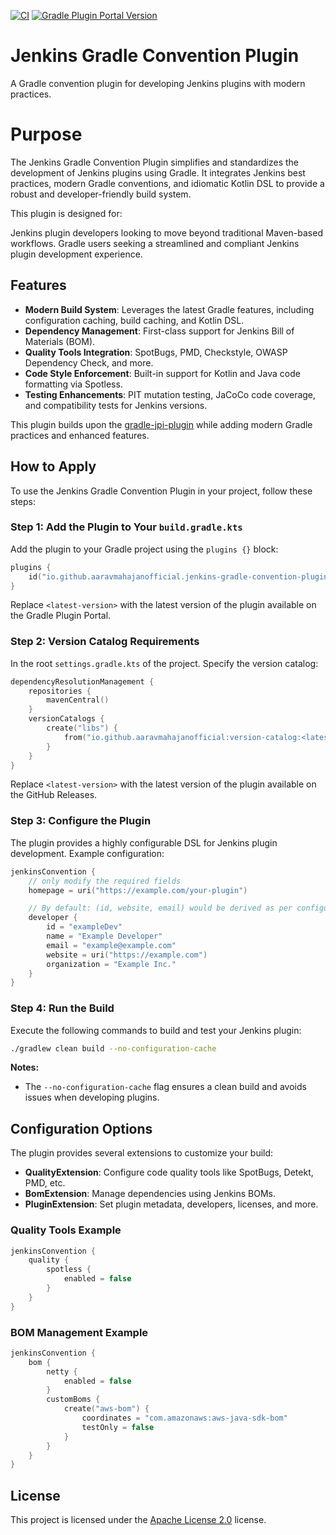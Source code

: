[![CI](https://github.com/aaravmahajanofficial/jenkins-gradle-convention-plugin/actions/workflows/ci.yml/badge.svg)](https://github.com/aaravmahajanofficial/jenkins-gradle-convention-plugin/actions/workflows/ci.yml)
[![Gradle Plugin Portal Version](https://img.shields.io/gradle-plugin-portal/v/io.github.aaravmahajanofficial.jenkins-gradle-convention-plugin?logo=gradle&label=Gradle%20Plugin%20Portal&labelColor=%2330363c&color=%237b53fb)](https://plugins.gradle.org/plugin/io.github.aaravmahajanofficial.jenkins-gradle-convention-plugin)


# Jenkins Gradle Convention Plugin

A Gradle convention plugin for developing Jenkins plugins with modern practices.

# Purpose

The Jenkins Gradle Convention Plugin simplifies and standardizes the development of Jenkins plugins using Gradle. It integrates Jenkins best practices, modern Gradle conventions, and idiomatic Kotlin DSL to provide a robust and developer-friendly build system.

This plugin is designed for:

Jenkins plugin developers looking to move beyond traditional Maven-based workflows.
Gradle users seeking a streamlined and compliant Jenkins plugin development experience.

## Features

- **Modern Build System**: Leverages the latest Gradle features, including configuration caching, build caching, and Kotlin DSL.
- **Dependency Management**: First-class support for Jenkins Bill of Materials (BOM).
- **Quality Tools Integration**: SpotBugs, PMD, Checkstyle, OWASP Dependency Check, and more.
- **Code Style Enforcement**: Built-in support for Kotlin and Java code formatting via Spotless.
- **Testing Enhancements**: PIT mutation testing, JaCoCo code coverage, and compatibility tests for Jenkins versions.

This plugin builds upon the [gradle-jpi-plugin](https://github.com/jenkinsci/gradle-jpi-plugin) while adding modern Gradle practices and enhanced features.

## How to Apply

To use the Jenkins Gradle Convention Plugin in your project, follow these steps:

### Step 1: Add the Plugin to Your `build.gradle.kts`

Add the plugin to your Gradle project using the `plugins {}` block:

```kotlin
plugins {
    id("io.github.aaravmahajanofficial.jenkins-gradle-convention-plugin") version "<latest-version>"
}
```

Replace `<latest-version>` with the latest version of the plugin available on the Gradle Plugin Portal.

### Step 2: Version Catalog Requirements

In the root `settings.gradle.kts` of the project. Specify the version catalog:

```kts
dependencyResolutionManagement {
    repositories {
        mavenCentral()
    }
    versionCatalogs {
        create("libs") {
            from("io.github.aaravmahajanofficial:version-catalog:<latest-version>")
        }
    }
}
```

Replace `<latest-version>` with the latest version of the plugin available on the GitHub Releases.

### Step 3: Configure the Plugin

The plugin provides a highly configurable DSL for Jenkins plugin development. Example configuration:

```kotlin
jenkinsConvention {
    // only modify the required fields
    homepage = uri("https://example.com/your-plugin")

    // By default: (id, website, email) would be derived as per configured in git
    developer {
        id = "exampleDev"
        name = "Example Developer"
        email = "example@example.com"
        website = uri("https://example.com")
        organization = "Example Inc."
    }
}
```

### Step 4: Run the Build

Execute the following commands to build and test your Jenkins plugin:

```sh
./gradlew clean build --no-configuration-cache
```

**Notes:**
- The `--no-configuration-cache` flag ensures a clean build and avoids issues when developing plugins.

## Configuration Options

The plugin provides several extensions to customize your build:
- **QualityExtension**: Configure code quality tools like SpotBugs, Detekt, PMD, etc.
- **BomExtension**: Manage dependencies using Jenkins BOMs.
- **PluginExtension**: Set plugin metadata, developers, licenses, and more.

### Quality Tools Example

```kotlin
jenkinsConvention {
    quality {
        spotless {
            enabled = false
        }
    }
}
```

### BOM Management Example

```kotlin
jenkinsConvention {
    bom {
        netty {
            enabled = false
        }
        customBoms {
            create("aws-bom") {
                coordinates = "com.amazonaws:aws-java-sdk-bom"
                testOnly = false
            }
        } 
    }
}
```

## License

This project is licensed under the [Apache License 2.0](https://github.com/aaravmahajanofficial/jenkins-gradle-convention-plugin/blob/main/LICENSE) license.
